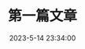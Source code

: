 ---
title: "第一篇文章"
date: 2023-5-14 23:34:00
updated: 2023-5-14 23:34:00
description: 无事可做，诸君！
swiper_index: 1 
---